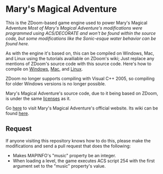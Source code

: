 # Mary's Magical Adventure

This is the ZDoom-based game engine used to power Mary's Magical Adventure _Most of Mary's Magical Adventure's modifications were programmed using ACS/DECORATE and won't be found within the source code, but some modifications like the Sonic-esque water behavior can be found here._

As with the engine it's based on, this can be compiled on Windows, Mac, and Linux using the tutorials availiable on ZDoom's wiki; Just replace any mentions of ZDoom's source code with this source code. Here's how to compile on [Windows](http://zdoom.org/wiki/Compile_ZDoom_on_Windows), [Mac](http://zdoom.org/wiki/Compile_ZDoom_on_Mac_OS_X), and  [Linux](http://zdoom.org/wiki/Compile_ZDoom_on_Linux).

ZDoom no longer supports compiling with Visual C++ 2005, so compiling for older Windows versions is no longer possible.

Mary's Magical Adventure's source code, due to it being based on ZDoom, is under the same [licenses](http://zdoom.org/wiki/License) as it.

Go [here](https://sites.google.com/view/xanem1/games/marys-magical-adventure) to visit Mary's Magical Adventure's official website. Its wiki can be found [here](https://worldofkirbycraft.miraheze.org/wiki/Main_Page).

## Request
If anyone visiting this repository knows how to do this, please make the modifications and send a pull request that does the following:
* Makes MAPINFO's "music" property be an integer.
* When loading a level, the game executes ACS script 254 with the first argument set to the "music" property's value.
